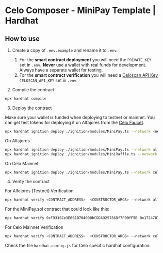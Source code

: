 # Celo Composer - MiniPay Template | Hardhat

## How to use

1. Create a copy of `.env.example` and rename it to `.env`.

   1. For the **smart contract deployment** you will need the `PRIVATE_KEY` set in `.env`. **Never** use a wallet with real funds for development. Always have a separate wallet for testing. 
   2. For the **smart contract verification** you will need a [Celoscan API Key](https://celoscan.io/myapikey) `CELOSCAN_API_KEY` set in `.env`.

2. Compile the contract 

```bash
npx hardhat compile
```

3. Deploy the contract

Make sure your wallet is funded when deploying to testnet or mainnet. You can get test tokens for deploying it on Alfajores from the [Celo Faucet](https://faucet.celo.org/alfajores).

```bash
npx hardhat ignition deploy ./ignition/modules/MiniPay.ts --network <network-name>
```

On Alfajores

```bash
npx hardhat ignition deploy ./ignition/modules/MiniPay.ts --network alfajores
npx hardhat ignition deploy ./ignition/modules/MiniRaffle.ts --network alfajores
```


On Celo Mainnet

```bash
npx hardhat ignition deploy ./ignition/modules/MiniPay.ts --network celo
```

4. Verify the contract

For Alfajores (Testnet) Verification

```bash
npx hardhat verify <CONTRACT_ADDRESS>  <CONSTRUCTOR_ARGS> --network alfajores
```

For the MiniPay.sol contract that could look like this:

```bash
npx hardhat verify 0xF9316Ce3E661D704000bCDDA925766Bf7F09fF5B 0x1724707c52de2fa65ad9c586b5d38507f52D3c06  --network alfajores
```

For Celo Mainnet Verification

```bash
npx hardhat verify <CONTRACT_ADDRESS>  <CONSTRUCTOR_ARGS> --network celo
```

Check the file `hardhat.config.js` for Celo specific hardhat configuration.
